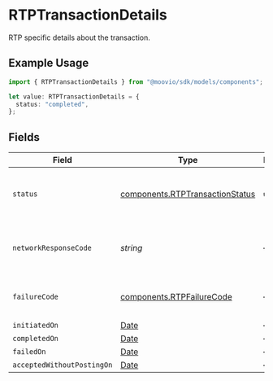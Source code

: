 # RTPTransactionDetails

RTP specific details about the transaction.

## Example Usage

```typescript
import { RTPTransactionDetails } from "@moovio/sdk/models/components";

let value: RTPTransactionDetails = {
  status: "completed",
};
```

## Fields

| Field                                                                                         | Type                                                                                          | Required                                                                                      | Description                                                                                   |
| --------------------------------------------------------------------------------------------- | --------------------------------------------------------------------------------------------- | --------------------------------------------------------------------------------------------- | --------------------------------------------------------------------------------------------- |
| `status`                                                                                      | [components.RTPTransactionStatus](../../models/components/rtptransactionstatus.md)            | :heavy_check_mark:                                                                            | Status of a transaction within the RTP lifecycle.                                             |
| `networkResponseCode`                                                                         | *string*                                                                                      | :heavy_minus_sign:                                                                            | Response code returned by network on failure.                                                 |
| `failureCode`                                                                                 | [components.RTPFailureCode](../../models/components/rtpfailurecode.md)                        | :heavy_minus_sign:                                                                            | Status codes for RTP failures.                                                                |
| `initiatedOn`                                                                                 | [Date](https://developer.mozilla.org/en-US/docs/Web/JavaScript/Reference/Global_Objects/Date) | :heavy_minus_sign:                                                                            | N/A                                                                                           |
| `completedOn`                                                                                 | [Date](https://developer.mozilla.org/en-US/docs/Web/JavaScript/Reference/Global_Objects/Date) | :heavy_minus_sign:                                                                            | N/A                                                                                           |
| `failedOn`                                                                                    | [Date](https://developer.mozilla.org/en-US/docs/Web/JavaScript/Reference/Global_Objects/Date) | :heavy_minus_sign:                                                                            | N/A                                                                                           |
| `acceptedWithoutPostingOn`                                                                    | [Date](https://developer.mozilla.org/en-US/docs/Web/JavaScript/Reference/Global_Objects/Date) | :heavy_minus_sign:                                                                            | N/A                                                                                           |